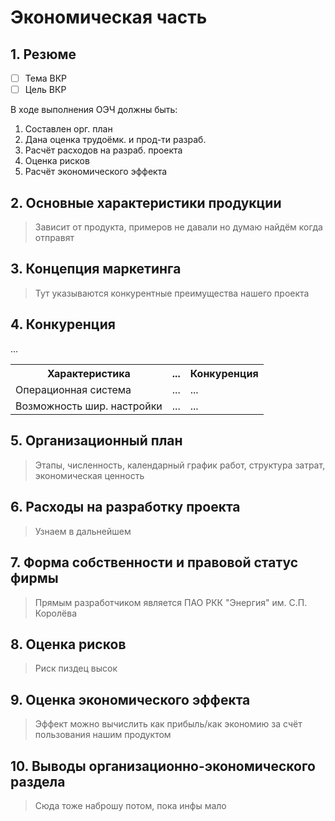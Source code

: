 # Экономическая часть
## 1. Резюме
- [ ] Тема ВКР
- [ ] Цель ВКР

В ходе выполнения ОЭЧ должны быть:
1. Составлен орг. план
2. Дана оценка трудоёмк. и прод-ти разраб.
3. Расчёт расходов на разраб. проекта
4. Оценка рисков
5. Расчёт экономического эффекта

## 2. Основные характеристики продукции

> Зависит от продукта, примеров не давали но думаю найдём когда отправят

## 3. Концепция маркетинга

> Тут указываются конкурентные преимущества нашего проекта


## 4. Конкуренция

<table>
<tr>
<th>Характеристика</th>
<th>...</th>
<th>Конкуренция</th>
</tr>
<tr>
<td>Операционная система</td>
<td>...</td>
<td>...</td>
</tr>
<tr>
<td>Возможность шир. настройки</td>
<td>...</td>
<td>...</td>
</tr>
<tr text>...</tr>
</table>

## 5. Организационный план

> Этапы, численность, календарный график работ, структура затрат,
> экономическая ценность

## 6. Расходы на разработку проекта

> Узнаем в дальнейшем

## 7. Форма собственности и правовой статус фирмы

> Прямым разработчиком является ПАО РКК "Энергия" им. С.П. Королёва

## 8. Оценка рисков

> Риск пиздец высок

## 9. Оценка экономического эффекта

> Эффект можно вычислить как прибыль/как экономию за счёт пользования
> нашим продуктом 

## 10. Выводы организационно-экономического раздела

> Сюда тоже наброшу потом, пока инфы мало

